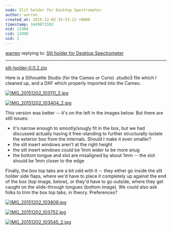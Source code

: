 ```yaml
---
node: Slit holder for Desktop Spectrometer
author: warren
created_at: 2015-12-02 15:53:12 +0000
timestamp: 1449071592
nid: 12408
cid: 12998
uid: 1
---
```




[warren](../profile/warren) replying to: [Slit holder for Desktop Spectrometer](../notes/warren/11-13-2015/slit-holder-for-desktop-spectrometer)

----
<a href="//i.publiclab.org/system/images/photos/000/013/136/original/slit-holder-0.0.2.zip"><i class="icon icon-file"></i> slit-holder-0.0.2.zip</a>

Here is a Silhouette Studio (for the Cameo or Curio) .studio3 file which I cleaned up, and a DXF which properly imported into the Cameo.


[![IMG_20151202_103111_2.jpg](//i.publiclab.org/system/images/photos/000/013/137/medium/IMG_20151202_103111_2.jpg)](//i.publiclab.org/system/images/photos/000/013/137/original/IMG_20151202_103111_2.jpg)


[![IMG_20151202_103404_2.jpg](//i.publiclab.org/system/images/photos/000/013/138/medium/IMG_20151202_103404_2.jpg)](//i.publiclab.org/system/images/photos/000/013/138/original/IMG_20151202_103404_2.jpg)

This version was better -- it's on the left in the images below. But there are still issues:

* it's narrow enough to smootly/snugly fit in the box, but we had discussed actually having it free-standing to further structurally isolate the exterior box from the internals. Should I make it even smaller?
* the slit insert windows aren't at the right height
* the slit insert windows could be 1mm wider to be more snug
* the bottom tongue and slot are misaligned by about 1mm -- the slot should be 1mm closer to the edge

Finally, the box top tabs are a bit odd with it -- they either go inside the slit holder side flaps, where we'd have to place it completely up against the end of the box (top image, below), or they'd have to go outside, where they get caught on the slide-through tongues (bottom image). We could also ask folks to trim the box top tabs, in theory. Preferences?

[![IMG_20151202_103809.jpg](//i.publiclab.org/system/images/photos/000/013/139/medium/IMG_20151202_103809.jpg)](//i.publiclab.org/system/images/photos/000/013/139/original/IMG_20151202_103809.jpg)


[![IMG_20151202_103752.jpg](//i.publiclab.org/system/images/photos/000/013/140/medium/IMG_20151202_103752.jpg)](//i.publiclab.org/system/images/photos/000/013/140/original/IMG_20151202_103752.jpg)


[![IMG_20151202_103545_2.jpg](//i.publiclab.org/system/images/photos/000/013/141/medium/IMG_20151202_103545_2.jpg)](//i.publiclab.org/system/images/photos/000/013/141/original/IMG_20151202_103545_2.jpg)

